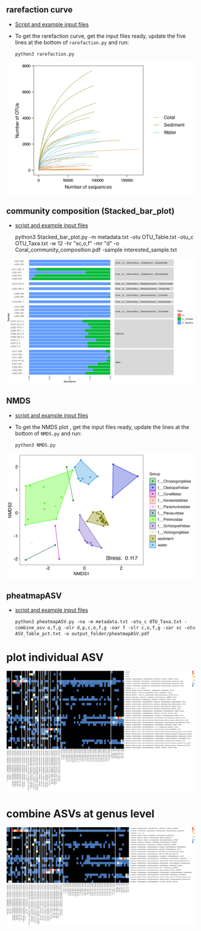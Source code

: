 
rarefaction curve
---

+ [Script and example input files](Rarefaction)

+ To get the rarefaction curve, get the input files ready, update the five lines at the bottom of `rarefaction.py` and run:

      python3 rarefaction.py

![figure](Rarefaction/output_folder/Coral_Water_Sediment_rarefaction.jpg)


community composition (Stacked_bar_plot)
---

+ [script and example input files](community_composition)

    python3 Stacked_bar_plot.py -m metadata.txt -otu OTU_Table.txt -otu_c OTU_Taxa.txt -w 12 -hr "sc,o,f" -mr "d" -o Coral_community_composition.pdf -sample interested_sample.txt

![figure](community_composition/Coral_community_composition.jpg)


NMDS
---

+ [script and example input files](NMDS)

+ To get the NMDS plot , get the input files ready, update the lines at the bottom of `NMDS.py` and run:

      python3 NMDS.py

![figure](NMDS/output_folder/NMDS_by_coral_family_nmds_genus_level.jpg)


pheatmapASV
---

+ [script and example input files](pheatmapASV)

      python3 pheatmapASV.py -na -m metadata.txt -otu_c OTU_Taxa.txt -combine_asv o,f,g -olr d,p,c,o,f,g -oar f -slr c,o,f,g -sar sc -otu ASV_Table_pct.txt -o output_folder/pheatmapASV.pdf

# plot individual ASV
![figure](pheatmapASV/output_folder/pheatmapASV.jpg)

# combine ASVs at genus level
![figure](pheatmapASV/output_folder/pheatmapASV_by_ASV_g.jpg)


